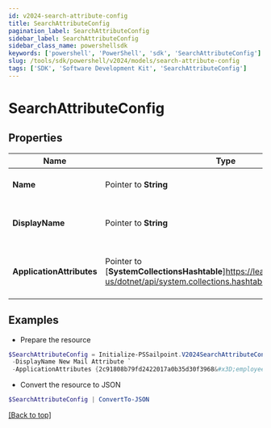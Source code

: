 ```yaml
---
id: v2024-search-attribute-config
title: SearchAttributeConfig
pagination_label: SearchAttributeConfig
sidebar_label: SearchAttributeConfig
sidebar_class_name: powershellsdk
keywords: ['powershell', 'PowerShell', 'sdk', 'SearchAttributeConfig'] 
slug: /tools/sdk/powershell/v2024/models/search-attribute-config
tags: ['SDK', 'Software Development Kit', 'SearchAttributeConfig']
---
```



# SearchAttributeConfig

## Properties

Name | Type | Description | Notes
------------ | ------------- | ------------- | -------------
**Name** |  Pointer to **String** | Name of the new attribute | [optional] 
**DisplayName** |  Pointer to **String** | The display name of the new attribute | [optional] 
**ApplicationAttributes** |  Pointer to [**SystemCollectionsHashtable**]https://learn.microsoft.com/en-us/dotnet/api/system.collections.hashtable?view=net-9.0 | Map of application id and their associated attribute. | [optional] 

## Examples

- Prepare the resource
```powershell
$SearchAttributeConfig = Initialize-PSSailpoint.V2024SearchAttributeConfig  -Name newMailAttribute `
 -DisplayName New Mail Attribute `
 -ApplicationAttributes {2c91808b79fd2422017a0b35d30f3968&#x3D;employeeNumber, 2c91808b79fd2422017a0b36008f396b&#x3D;employeeNumber}
```

- Convert the resource to JSON
```powershell
$SearchAttributeConfig | ConvertTo-JSON
```


[[Back to top]](#) 

